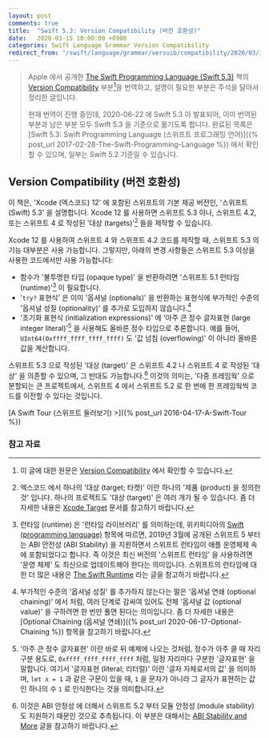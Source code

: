 ```yaml
---
layout: post
comments: true
title:  "Swift 5.3: Version Compatibility (버전 호환성)"
date:   2020-03-15 10:00:00 +0900
categories: Swift Language Grammar Version Compatibility
redirect_from: "/swift/language/grammar/versuib/compatibility/2020/03/15/Version-Compatibility.html"
---
```


> Apple 에서 공개한 [The Swift Programming Language (Swift 5.3)](https://docs.swift.org/swift-book/) 책의 [Version Compatibility](https://docs.swift.org/swift-book/GuidedTour/Compatibility.html) 부분[^Version-Compatibility]을 번역하고, 설명이 필요한 부분은 주석을 달아서 정리한 글입니다.
>
> 현재 번역이 진행 중인데, 2020-06-22 에 Swift 5.3 이 발표되어, 이미 번역된 부분과 남은 부분 모두 Swift 5.3 을 기준으로 옮기도록 합니다. 완료된 목록은 [Swift 5.3: Swift Programming Language (스위프트 프로그래밍 언어)]({% post_url 2017-02-28-The-Swift-Programming-Language %}) 에서 확인할 수 있으며, 일부는 Swift 5.2 기준일 수 있습니다.

## Version Compatibility (버전 호환성)

이 책은, 'Xcode (엑스코드) 12' 에 포함된 스위프트의 기본 제공 버전인, '스위프트 (Swift) 5.3' 을 설명합니다. Xcode 12 를 사용하면 스위프트 5.3 이나, 스위프트 4.2, 또는 스위프트 4 로 작성된 '대상 (targets)'[^targets] 들을 제작할 수 있습니다.

Xcode 12 를 사용하여 스위프트 4 와 스위프트 4.2 코드를 제작할 때, 스위프트 5.3 의 기능 대부분은 사용 가능합니다. 그렇지만, 아래의 변경 사항들은 스위프트 5.3 이상을 사용한 코드에서만 사용 가능합니다:

* 함수가 '불투명한 타입 (opaque type)' 을 반환하려면 '스위프트 5.1 런타임 (runtime)'[^swift-runtime] 이 필요합니다.
* '`try?` 표현식' 은 이미 '옵셔널 (optionals)' 을 반환하는 표현식에 부가적인 수준의 '옵셔널 성질 (optionality)' 를 추가로 도입하지 않습니다.[^level-of-optionality]
* '초기화 표현식 (initialization expressions)' 에 '아주 큰 정수 글자표현 (large integer literal)'[^large-integer-literal] 을 사용해도 올바른 정수 타입으로 추론합니다. 예를 들어, `UInt64(0xffff_ffff_ffff_ffff)` 도 '값 넘침 (overflowing)' 이 아니라 올바른 값을 계산합니다.

스위프트 5.3 으로 작성된 '대상 (target)' 은 스위프트 4.2 나 스위프트 4 로 작성된 '대상' 을 의존할 수 있으며, 그 반대도 가능합니다.[^depend-on] 이것의 의미는, '다중 프레임웍' 으로 분할되는 큰 프로젝트에서, 스위프트 4 에서 스위프트 5.2 로 한 번에 한 프레임웍씩 코드를 이전할 수 있다는 것입니다.

[A Swift Tour (스위프트 둘러보기) >]({% post_url 2016-04-17-A-Swift-Tour %})

### 참고 자료

[^Version-Compatibility]: 이 글에 대한 원문은 [Version Compatibility](https://docs.swift.org/swift-book/GuidedTour/Compatibility.html) 에서 확인할 수 있습니다.

[^targets]: 엑스코드 에서 하나의 '대상 (target; 타켓)' 이란 하나의 '제품 (product) 을 정의한 것' 입니다. 하나의 프로젝트도 '대상 (target)' 은 여러 개가 될 수 있습니다. 좀 더 자세한 내용은 [Xcode Target](https://developer.apple.com/library/archive/featuredarticles/XcodeConcepts/Concept-Targets.html) 문서를 참고하기 바랍니다.

[^swift-runtime]: 런타임 (runtime) 은 '런타임 라이브러리' 를 의미하는데, 위키피디아의 [Swift (programming language)](https://en.wikipedia.org/wiki/Swift_(programming_language)) 항목에 따르면, 2019년 3월에 공개된 스위프트 5 부터는 ABI 안전성 (ABI Stability)[^ABI-Stability] 을 지원하면서 스위프트 런타임이 애플 운영체제 속에 포함되었다고 합니다. 즉 이것은 최신 버전의 '스위프트 런타임' 을 사용하려면 '운영 체제' 도 최신으로 업데이트해야 한다는 의미입니다. 스위프트의 런타임에 대한 더 많은 내용은 [The Swift Runtime](https://github.com/apple/swift/blob/master/docs/Runtime.md) 라는 글을 참고하기 바랍니다.

[^ABI-Stability]: 스위프트의 ABI 안정성에 대해서는 [Evolving Swift On Apple Platforms After ABI Stability](https://swift.org/blog/abi-stability-and-apple/) 라는 글을 참고하기 바랍니다. 한글 자료로는 **Zedd02028** 님이 [ABI stability](https://zeddios.tistory.com/654) 라는 글에 정리를 잘 해두신 것 같습니다.

[^level-of-optionality]: 부가적인 수준의 '옵셔널 성질' 를 추가하지 않는다는 말은 '옵셔널 연쇄 (optional chaining)' 에서 처럼, 여러 단계로 감싸여 있어도 전체 '옵셔널 값 (optional value)' 을 구하려면 한 번만 풀면 된다는 의미입니다. 좀 더 자세한 내용은 [Optional Chaining (옵셔널 연쇄)]({% post_url 2020-06-17-Optional-Chaining %}) 항목을 참고하기 바랍니다.

[^large-integer-literal]: '아주 큰 정수 글자표현' 이란 바로 뒤 예제에 나오는 것처럼, 정수가 아주 클 때 자리 구분 용도로, `0xffff_ffff_ffff_ffff` 처럼, 일정 자리마다 구분한 '글자표현' 을 말합니다. 여기서 '글자표현 (literal; 리터럴)' 이란 '글자 자체로서의 값' 을 의미하며, `let x = 1` 과 같은 구문이 있을 때, `1` 을 문자가 아니라 그 글자가 표현하는 값인 하나의 수 `1` 로 인식한다는 것을 의미합니다.

[^depend-on]: 이것은 ABI 안정성[^ABI-Stability] 에 더해서 스위프트 5.2 부터 모듈 안정성 (module stability) 도 지원하기 때문인 것으로 추측됩니다. 이 부분은 대해서는 [ABI Stability and More](https://swift.org/blog/abi-stability-and-more/) 글을 참고하기 바랍니다.
